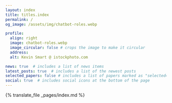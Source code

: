 ```yaml
---
layout: index
title: titles.index
permalink: /
og_image: /assets/img/chatbot-roles.webp

profile:
  align: right
  image: chatbot-roles.webp
  image_circular: false # crops the image to make it circular
  address: 
  alt: Kevin Smart @ istockphoto.com

news: true  # includes a list of news items
latest_posts: true  # includes a list of the newest posts
selected_papers: false # includes a list of papers marked as "selected={true}"
social: true  # includes social icons at the bottom of the page
---
```


{% translate_file _pages/index.md %}
